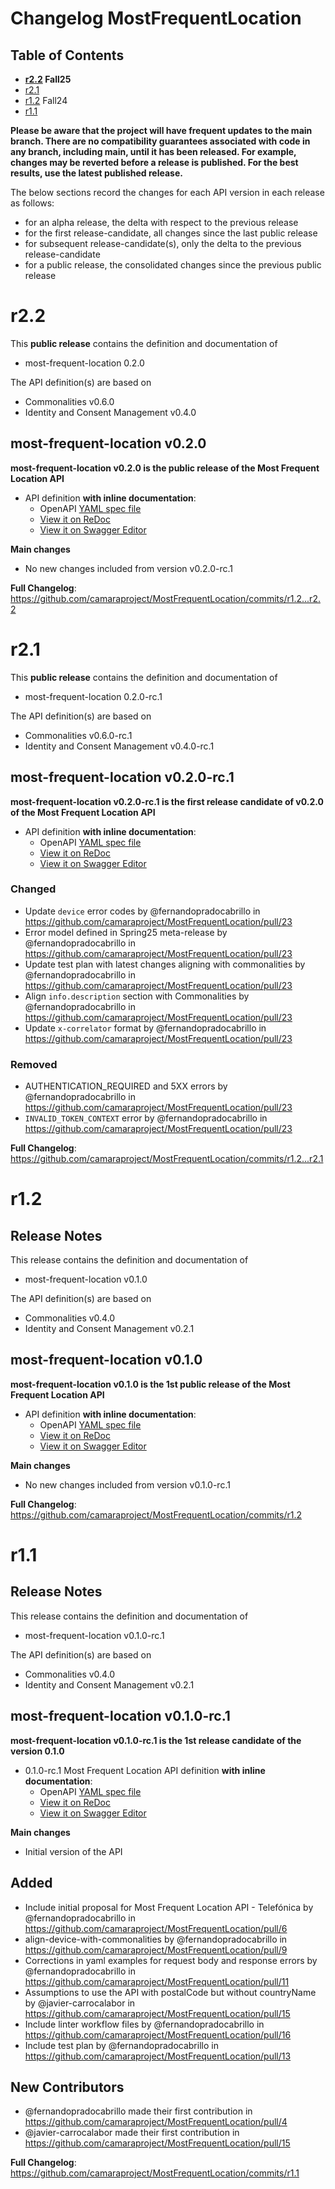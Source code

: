 # Changelog MostFrequentLocation

## Table of Contents

- **[r2.2](#r22) Fall25**
- [r2.1](#r21)
- [r1.2](#r12) Fall24
- [r1.1](#r11)

**Please be aware that the project will have frequent updates to the main branch. There are no compatibility guarantees associated with code in any branch, including main, until it has been released. For example, changes may be reverted before a release is published. For the best results, use the latest published release.**

The below sections record the changes for each API version in each release as follows:

* for an alpha release, the delta with respect to the previous release
* for the first release-candidate, all changes since the last public release
* for subsequent release-candidate(s), only the delta to the previous release-candidate
* for a public release, the consolidated changes since the previous public release

# r2.2

This **public release** contains the definition and documentation of
* most-frequent-location 0.2.0

The API definition(s) are based on
* Commonalities v0.6.0
* Identity and Consent Management v0.4.0

## most-frequent-location v0.2.0

**most-frequent-location v0.2.0 is the public release of the Most Frequent Location API**

- API definition **with inline documentation**:
  - OpenAPI [YAML spec file](https://github.com/camaraproject/MostFrequentLocation/blob/r2.2/code/API_definitions/most-frequent-location.yaml)
  - [View it on ReDoc](https://redocly.github.io/redoc/?url=https://raw.githubusercontent.com/camaraproject/MostFrequentLocation/r2.2/code/API_definitions/most-frequent-location.yaml&nocors)
  - [View it on Swagger Editor](https://camaraproject.github.io/swagger-ui/?url=https://raw.githubusercontent.com/camaraproject/MostFrequentLocation/r2.2/code/API_definitions/most-frequent-location.yaml)

**Main changes**
* No new changes included from version v0.2.0-rc.1

**Full Changelog**: https://github.com/camaraproject/MostFrequentLocation/commits/r1.2...r2.2

# r2.1

This **public release** contains the definition and documentation of
* most-frequent-location 0.2.0-rc.1

The API definition(s) are based on
* Commonalities v0.6.0-rc.1
* Identity and Consent Management v0.4.0-rc.1

## most-frequent-location v0.2.0-rc.1

**most-frequent-location v0.2.0-rc.1 is the first release candidate of v0.2.0 of the Most Frequent Location API**

- API definition **with inline documentation**:
  - OpenAPI [YAML spec file](https://github.com/camaraproject/MostFrequentLocation/blob/r2.1/code/API_definitions/most-frequent-location.yaml)
  - [View it on ReDoc](https://redocly.github.io/redoc/?url=https://raw.githubusercontent.com/camaraproject/MostFrequentLocation/r2.1/code/API_definitions/most-frequent-location.yaml&nocors)
  - [View it on Swagger Editor](https://camaraproject.github.io/swagger-ui/?url=https://raw.githubusercontent.com/camaraproject/MostFrequentLocation/r2.1/code/API_definitions/most-frequent-location.yaml)

### Changed
- Update `device` error codes by @fernandopradocabrillo in https://github.com/camaraproject/MostFrequentLocation/pull/23
- Error model defined in Spring25 meta-release by @fernandopradocabrillo in https://github.com/camaraproject/MostFrequentLocation/pull/23
- Update test plan with latest changes aligning with commonalities by @fernandopradocabrillo in https://github.com/camaraproject/MostFrequentLocation/pull/23
- Align `info.description` section with Commonalities by @fernandopradocabrillo in https://github.com/camaraproject/MostFrequentLocation/pull/23
- Update `x-correlator` format by @fernandopradocabrillo in https://github.com/camaraproject/MostFrequentLocation/pull/23

### Removed
- AUTHENTICATION_REQUIRED and 5XX errors by @fernandopradocabrillo in https://github.com/camaraproject/MostFrequentLocation/pull/23
- `INVALID_TOKEN_CONTEXT` error by @fernandopradocabrillo in https://github.com/camaraproject/MostFrequentLocation/pull/23

**Full Changelog**: https://github.com/camaraproject/MostFrequentLocation/commits/r1.2...r2.1

# r1.2

## Release Notes

This release contains the definition and documentation of
* most-frequent-location v0.1.0

The API definition(s) are based on
* Commonalities v0.4.0
* Identity and Consent Management v0.2.1

## most-frequent-location v0.1.0

**most-frequent-location v0.1.0 is the 1st public release of the Most Frequent Location API**

- API definition **with inline documentation**:
  - OpenAPI [YAML spec file](https://github.com/camaraproject/MostFrequentLocation/blob/r1.2/code/API_definitions/most-frequent-location.yaml)
  - [View it on ReDoc](https://redocly.github.io/redoc/?url=https://raw.githubusercontent.com/camaraproject/MostFrequentLocation/r1.2/code/API_definitions/most-frequent-location.yaml&nocors)
  - [View it on Swagger Editor](https://camaraproject.github.io/swagger-ui/?url=https://raw.githubusercontent.com/camaraproject/MostFrequentLocation/r1.2/code/API_definitions/most-frequent-location.yaml)

**Main changes**
* No new changes included from version v0.1.0-rc.1

**Full Changelog**: https://github.com/camaraproject/MostFrequentLocation/commits/r1.2

# r1.1
## Release Notes

This release contains the definition and documentation of
* most-frequent-location v0.1.0-rc.1

The API definition(s) are based on
* Commonalities v0.4.0
* Identity and Consent Management v0.2.1

## most-frequent-location v0.1.0-rc.1

**most-frequent-location v0.1.0-rc.1 is the 1st release candidate of the version 0.1.0**

- 0.1.0-rc.1 Most Frequent Location API definition **with inline documentation**:
  - OpenAPI [YAML spec file](https://github.com/camaraproject/MostFrequentLocation/blob/r1.1/code/API_definitions/most-frequent-location.yaml)
  - [View it on ReDoc](https://redocly.github.io/redoc/?url=https://raw.githubusercontent.com/camaraproject/MostFrequentLocation/r1.1/code/API_definitions/most-frequent-location.yaml&nocors)
  - [View it on Swagger Editor](https://camaraproject.github.io/swagger-ui/?url=https://raw.githubusercontent.com/camaraproject/MostFrequentLocation/r1.1/code/API_definitions/most-frequent-location.yaml)

**Main changes**
* Initial version of the API

## Added
* Include initial proposal for Most Frequent Location API - Telefónica by @fernandopradocabrillo in https://github.com/camaraproject/MostFrequentLocation/pull/6
* align-device-with-commonalities by @fernandopradocabrillo in https://github.com/camaraproject/MostFrequentLocation/pull/9
* Corrections in yaml examples for request body and response errors by @fernandopradocabrillo in https://github.com/camaraproject/MostFrequentLocation/pull/11
* Assumptions to use the API with postalCode but without countryName by @javier-carrocalabor in https://github.com/camaraproject/MostFrequentLocation/pull/15
* Include linter workflow files by @fernandopradocabrillo in https://github.com/camaraproject/MostFrequentLocation/pull/16
* Include test plan by @fernandopradocabrillo in https://github.com/camaraproject/MostFrequentLocation/pull/13

## New Contributors
* @fernandopradocabrillo made their first contribution in https://github.com/camaraproject/MostFrequentLocation/pull/4
* @javier-carrocalabor made their first contribution in https://github.com/camaraproject/MostFrequentLocation/pull/15

**Full Changelog**: https://github.com/camaraproject/MostFrequentLocation/commits/r1.1
